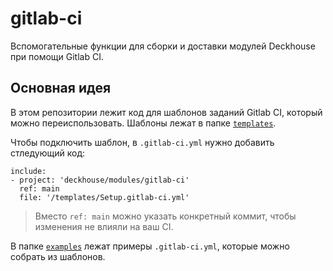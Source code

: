 # gitlab-ci

Вспомогательные функции для сборки и доставки модулей Deckhouse при помощи Gitlab CI.

## Основная идея

В этом репозитории лежит код для шаблонов заданий Gitlab CI, который можно переиспользовать. Шаблоны лежат в папке [`templates`](templates/).

Чтобы подключить шаблон, в `.gitlab-ci.yml` нужно добавить стледующий код:

```
include:
- project: 'deckhouse/modules/gitlab-ci'
  ref: main
  file: '/templates/Setup.gitlab-ci.yml'
```

> Вместо `ref: main` можно указать конкретный коммит, чтобы изменения не влияли на ваш CI.


В папке [`examples`](examples/) лежат примеры `.gitlab-ci.yml`, которые можно собрать из шаблонов.
